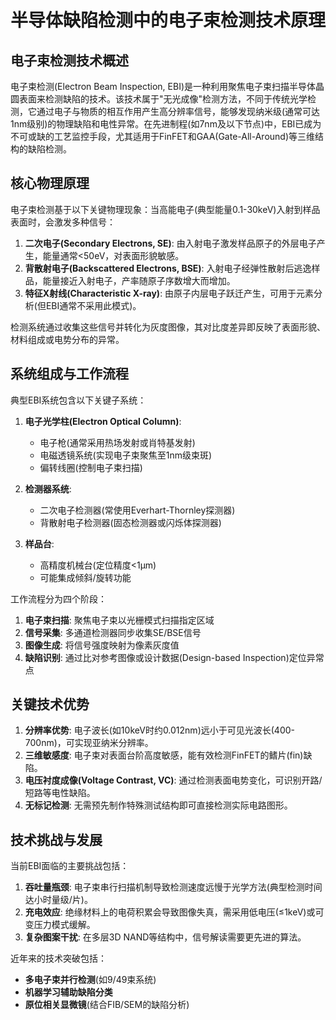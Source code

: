 # 半导体缺陷检测中的电子束检测技术原理

## 电子束检测技术概述

电子束检测(Electron Beam Inspection, EBI)是一种利用聚焦电子束扫描半导体晶圆表面来检测缺陷的技术。该技术属于"无光成像"检测方法，不同于传统光学检测，它通过电子与物质的相互作用产生高分辨率信号，能够发现纳米级(通常可达1nm级别)的物理缺陷和电性异常。在先进制程(如7nm及以下节点)中，EBI已成为不可或缺的工艺监控手段，尤其适用于FinFET和GAA(Gate-All-Around)等三维结构的缺陷检测。

## 核心物理原理

电子束检测基于以下关键物理现象：当高能电子(典型能量0.1-30keV)入射到样品表面时，会激发多种信号：

1. **二次电子(Secondary Electrons, SE)**: 由入射电子激发样品原子的外层电子产生，能量通常<50eV，对表面形貌敏感。
2. **背散射电子(Backscattered Electrons, BSE)**: 入射电子经弹性散射后逃逸样品，能量接近入射电子，产率随原子序数增大而增加。
3. **特征X射线(Characteristic X-ray)**: 由原子内层电子跃迁产生，可用于元素分析(但EBI通常不采用此模式)。

检测系统通过收集这些信号并转化为灰度图像，其对比度差异即反映了表面形貌、材料组成或电势分布的异常。

## 系统组成与工作流程

典型EBI系统包含以下关键子系统：

1. **电子光学柱(Electron Optical Column)**: 
   - 电子枪(通常采用热场发射或肖特基发射)
   - 电磁透镜系统(实现电子束聚焦至1nm级束斑)
   - 偏转线圈(控制电子束扫描)
   
2. **检测器系统**:
   - 二次电子检测器(常使用Everhart-Thornley探测器)
   - 背散射电子检测器(固态检测器或闪烁体探测器)

3. **样品台**:
   - 高精度机械台(定位精度<1μm)
   - 可能集成倾斜/旋转功能

工作流程分为四个阶段：
1. **电子束扫描**: 聚焦电子束以光栅模式扫描指定区域
2. **信号采集**: 多通道检测器同步收集SE/BSE信号
3. **图像生成**: 将信号强度映射为像素灰度值
4. **缺陷识别**: 通过比对参考图像或设计数据(Design-based Inspection)定位异常点

## 关键技术优势

1. **分辨率优势**: 电子波长(如10keV时约0.012nm)远小于可见光波长(400-700nm)，可实现亚纳米分辨率。
2. **三维敏感度**: 电子束对表面台阶高度敏感，能有效检测FinFET的鳍片(fin)缺陷。
3. **电压衬度成像(Voltage Contrast, VC)**: 通过检测表面电势变化，可识别开路/短路等电性缺陷。
4. **无标记检测**: 无需预先制作特殊测试结构即可直接检测实际电路图形。

## 技术挑战与发展

当前EBI面临的主要挑战包括：
1. **吞吐量瓶颈**: 电子束串行扫描机制导致检测速度远慢于光学方法(典型检测时间达小时量级/片)。
2. **充电效应**: 绝缘材料上的电荷积累会导致图像失真，需采用低电压(≤1keV)或可变压力模式缓解。
3. **复杂图案干扰**: 在多层3D NAND等结构中，信号解读需要更先进的算法。

近年来的技术突破包括：
- **多电子束并行检测**(如9/49束系统)
- **机器学习辅助缺陷分类**
- **原位相关显微镜**(结合FIB/SEM的缺陷分析)